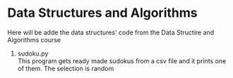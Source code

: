 # Data Structures and Algorithms
Here will be adde the data structures' code from the Data Structire and Algorithms course

1. sudoku.py <br>
  This program gets ready made sudokus from a csv file and it prints one of them. The selection is random
